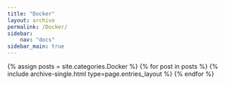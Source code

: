 ```yaml
---
title: "Docker"
layout: archive
permalink: /Docker/
sidebar:
    nav: "docs"
sidebar_main: true    
---
```



{% assign posts = site.categories.Docker %}
{% for post in posts %} {% include archive-single.html type=page.entries_layout %} {% endfor %}